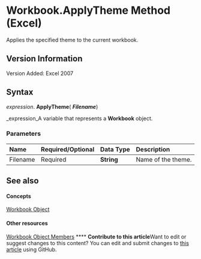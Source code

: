 
# Workbook.ApplyTheme Method (Excel)

Applies the specified theme to the current workbook.


## Version Information

Version Added: Excel 2007 


## Syntax

 _expression_. **ApplyTheme**( **_Filename_**)

 _expression_A variable that represents a  **Workbook** object.


### Parameters



|**Name**|**Required/Optional**|**Data Type**|**Description**|
|:-----|:-----|:-----|:-----|
|Filename|Required| **String**|Name of the theme.|

## See also


#### Concepts


 [Workbook Object](8c00aa60-c974-eed3-0812-3c9625eb0d4c.md)
#### Other resources


 [Workbook Object Members](dce102a3-25de-3ff4-2ce5-bc56e08baca7.md)
****   **Contribute to this article**Want to edit or suggest changes to this content? You can edit and submit changes to  [this article](https://github.com/jhershey00/VBA_Excel_Test/OpenXMLCon/articles/11580293-22da-9154-20a0-6435b8870ac9.md) using GitHub.


